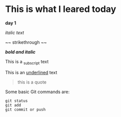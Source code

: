 # This is what I leared today
__day 1__

_italic text_

~~ strikethrough ~~

***bold and italic***

This is a <sub>subscript</sub> text

This is an <ins>underlined</ins> text

> this is a quote


Some basic Git commands are:
```
git status
git add
git commit or push
```
